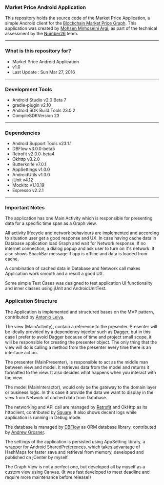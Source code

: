 ### Market Price Android Application ###

This repository holds the source code of the Market Price Application, a simple Android client for the [Blockchain Market Price Graph](https://blockchain.info/charts/market-price).
This application was created by [Mohsen Mirhoseini Argi](http://mirhoseini.com), as part of the technical assessment by the [Number26](http://number26.de) team.

--------------------
### What is this repository for? ###

* Market Price Android Application
* v1.0
* Last Update : Sun Mar 27, 2016

--------------------
### Development Tools ###

* Android Studio v2.0 Beta 7
* gradle-plugin v2.10
* Android SDK Build Tools 23.0.2
* CompileSDKVersion 23

--------------------
### Dependencies ###

* Android Support Tools v23.1.1
* DBFlow v3.0.0-beta5
* Retrofit v2.0.0-beta4
* Okhttp v3.2.0
* Butterknife v7.0.1
* AppSettings v1.0.0
* AndroidUtils v1.0.0
* jUnit v4.12
* Mockito v1.10.19
* Espresso v2.2.1

--------------------
### Important Notes ###

The application has one Main Activity which is responsible for presenting data for a specific time span as a Graph view.

All activity lifecycle and network behaviours are implemented and according to situation user get a good response and UX. In case having cache data in Database application load Graph and wait for Network response. If no internet connection, a dialog popup and ask user to turn on it's network. It also shows SnackBar message if app is offline and data is loaded from cache.

A combination of cached data in Database and Network call makes Application work smooth and a result a good UX.

Some simple Test Cases was designed to test application UI functionality and inner classes using jUnit and AndroidUnitTest.

### Application Structure ###

The Application is implemented and structured bases on the MVP pattern, contributed by [Antonio Leiva](http://antonioleiva.com/mvp-android/).

The view (MainActivity), contain a reference to the presenter. Presenter will be ideally provided by a dependency injector such as Dagger, but in this case I prefer to avoid Dagger because of time and project small scope, it will be responsible for creating the presenter object. The only thing that the view will do is calling a method from the presenter every time there is an interface action.

The presenter (MainPresenter), is responsible to act as the middle man between view and model. It retrieves data from the model and returns it formatted to the view. It also decides what happens when you interact with the view.

The model (MainInteractor), would only be the gateway to the domain layer or business logic. In this case it provide the data we want to display in the view from Network of cached data from Database.

The networking and API call are managed by [Retrofit](http://square.github.io/retrofit/) and OkHttp as its httpclient, contributed by [Square](http://square.github.io). It also shows decent logs while application is running in Debug mode.

The database is managed by [DBFlow](https://github.com/Raizlabs/DBFlow) as ORM database library, contributed by [Andrew Grosner](https://github.com/agrosner).

The settings of the application is persisted using AppSetting library, a wrapper for Android SharedPreferences, which takes advantage of HashMaps for faster save and retrieval from memory, developed and published on jCenter by myself.

The Graph View is not a perfect one, but developed all by myself as a custom view using Canvas. (It was fast developed to meet deadline and require more maintenance before release!)